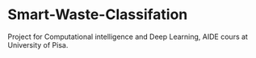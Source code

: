 # Smart-Waste-Classifation
Project for Computational intelligence and Deep Learning, AIDE cours at University of Pisa. 
